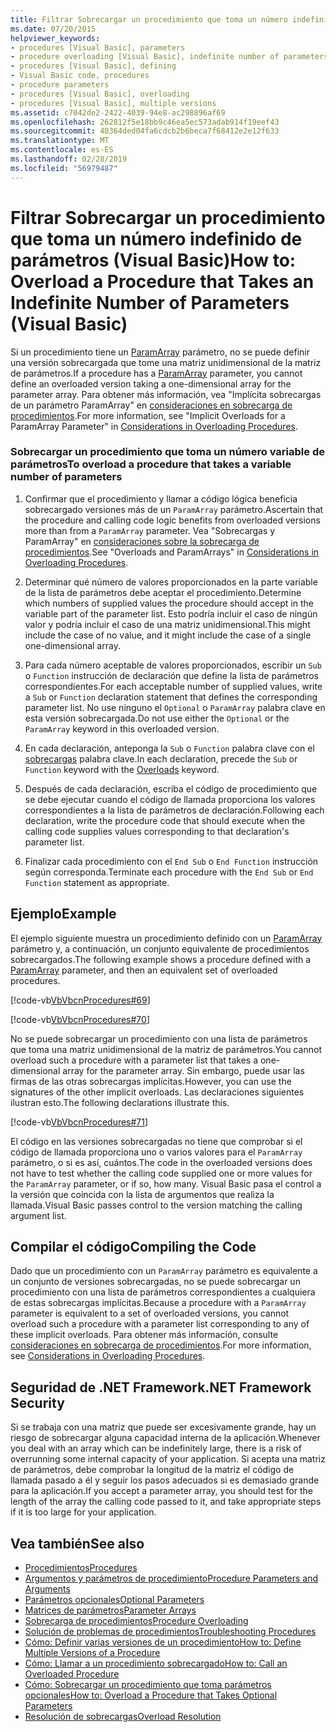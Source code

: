 ```yaml
---
title: Filtrar Sobrecargar un procedimiento que toma un número indefinido de parámetros (Visual Basic)
ms.date: 07/20/2015
helpviewer_keywords:
- procedures [Visual Basic], parameters
- procedure overloading [Visual Basic], indefinite number of parameters
- procedures [Visual Basic], defining
- Visual Basic code, procedures
- procedure parameters
- procedures [Visual Basic], overloading
- procedures [Visual Basic], multiple versions
ms.assetid: c7042de2-2422-4039-94e8-ac298896af69
ms.openlocfilehash: 262812f5e18bb9c46ea5ec573adab914f19eef43
ms.sourcegitcommit: 40364ded04fa6cdcb2b6beca7f68412e2e12f633
ms.translationtype: MT
ms.contentlocale: es-ES
ms.lasthandoff: 02/28/2019
ms.locfileid: "56979487"
---
```

# <a name="how-to-overload-a-procedure-that-takes-an-indefinite-number-of-parameters-visual-basic"></a><span data-ttu-id="5caa3-102">Filtrar Sobrecargar un procedimiento que toma un número indefinido de parámetros (Visual Basic)</span><span class="sxs-lookup"><span data-stu-id="5caa3-102">How to: Overload a Procedure that Takes an Indefinite Number of Parameters (Visual Basic)</span></span>
<span data-ttu-id="5caa3-103">Si un procedimiento tiene un [ParamArray](../../../../visual-basic/language-reference/modifiers/paramarray.md) parámetro, no se puede definir una versión sobrecargada que tome una matriz unidimensional de la matriz de parámetros.</span><span class="sxs-lookup"><span data-stu-id="5caa3-103">If a procedure has a [ParamArray](../../../../visual-basic/language-reference/modifiers/paramarray.md) parameter, you cannot define an overloaded version taking a one-dimensional array for the parameter array.</span></span> <span data-ttu-id="5caa3-104">Para obtener más información, vea "Implícita sobrecargas de un parámetro ParamArray" en [consideraciones en sobrecarga de procedimientos](./considerations-in-overloading-procedures.md).</span><span class="sxs-lookup"><span data-stu-id="5caa3-104">For more information, see "Implicit Overloads for a ParamArray Parameter" in [Considerations in Overloading Procedures](./considerations-in-overloading-procedures.md).</span></span>  
  
### <a name="to-overload-a-procedure-that-takes-a-variable-number-of-parameters"></a><span data-ttu-id="5caa3-105">Sobrecargar un procedimiento que toma un número variable de parámetros</span><span class="sxs-lookup"><span data-stu-id="5caa3-105">To overload a procedure that takes a variable number of parameters</span></span>  
  
1.  <span data-ttu-id="5caa3-106">Confirmar que el procedimiento y llamar a código lógica beneficia sobrecargado versiones más de un `ParamArray` parámetro.</span><span class="sxs-lookup"><span data-stu-id="5caa3-106">Ascertain that the procedure and calling code logic benefits from overloaded versions more than from a `ParamArray` parameter.</span></span> <span data-ttu-id="5caa3-107">Vea "Sobrecargas y ParamArray" en [consideraciones sobre la sobrecarga de procedimientos](./considerations-in-overloading-procedures.md).</span><span class="sxs-lookup"><span data-stu-id="5caa3-107">See "Overloads and ParamArrays" in [Considerations in Overloading Procedures](./considerations-in-overloading-procedures.md).</span></span>  
  
2.  <span data-ttu-id="5caa3-108">Determinar qué número de valores proporcionados en la parte variable de la lista de parámetros debe aceptar el procedimiento.</span><span class="sxs-lookup"><span data-stu-id="5caa3-108">Determine which numbers of supplied values the procedure should accept in the variable part of the parameter list.</span></span> <span data-ttu-id="5caa3-109">Esto podría incluir el caso de ningún valor y podría incluir el caso de una matriz unidimensional.</span><span class="sxs-lookup"><span data-stu-id="5caa3-109">This might include the case of no value, and it might include the case of a single one-dimensional array.</span></span>  
  
3.  <span data-ttu-id="5caa3-110">Para cada número aceptable de valores proporcionados, escribir un `Sub` o `Function` instrucción de declaración que define la lista de parámetros correspondientes.</span><span class="sxs-lookup"><span data-stu-id="5caa3-110">For each acceptable number of supplied values, write a `Sub` or `Function` declaration statement that defines the corresponding parameter list.</span></span> <span data-ttu-id="5caa3-111">No use ninguno el `Optional` o `ParamArray` palabra clave en esta versión sobrecargada.</span><span class="sxs-lookup"><span data-stu-id="5caa3-111">Do not use either the `Optional` or the `ParamArray` keyword in this overloaded version.</span></span>  
  
4.  <span data-ttu-id="5caa3-112">En cada declaración, anteponga la `Sub` o `Function` palabra clave con el [sobrecargas](../../../../visual-basic/language-reference/modifiers/overloads.md) palabra clave.</span><span class="sxs-lookup"><span data-stu-id="5caa3-112">In each declaration, precede the `Sub` or `Function` keyword with the [Overloads](../../../../visual-basic/language-reference/modifiers/overloads.md) keyword.</span></span>  
  
5.  <span data-ttu-id="5caa3-113">Después de cada declaración, escriba el código de procedimiento que se debe ejecutar cuando el código de llamada proporciona los valores correspondientes a la lista de parámetros de declaración.</span><span class="sxs-lookup"><span data-stu-id="5caa3-113">Following each declaration, write the procedure code that should execute when the calling code supplies values corresponding to that declaration's parameter list.</span></span>  
  
6.  <span data-ttu-id="5caa3-114">Finalizar cada procedimiento con el `End Sub` o `End Function` instrucción según corresponda.</span><span class="sxs-lookup"><span data-stu-id="5caa3-114">Terminate each procedure with the `End Sub` or `End Function` statement as appropriate.</span></span>  
  
## <a name="example"></a><span data-ttu-id="5caa3-115">Ejemplo</span><span class="sxs-lookup"><span data-stu-id="5caa3-115">Example</span></span>  
 <span data-ttu-id="5caa3-116">El ejemplo siguiente muestra un procedimiento definido con un [ParamArray](../../../../visual-basic/language-reference/modifiers/paramarray.md) parámetro y, a continuación, un conjunto equivalente de procedimientos sobrecargados.</span><span class="sxs-lookup"><span data-stu-id="5caa3-116">The following example shows a procedure defined with a [ParamArray](../../../../visual-basic/language-reference/modifiers/paramarray.md) parameter, and then an equivalent set of overloaded procedures.</span></span>  
  
 [!code-vb[VbVbcnProcedures#69](~/samples/snippets/visualbasic/VS_Snippets_VBCSharp/VbVbcnProcedures/VB/Class1.vb#69)]  
  
 [!code-vb[VbVbcnProcedures#70](~/samples/snippets/visualbasic/VS_Snippets_VBCSharp/VbVbcnProcedures/VB/Class1.vb#70)]  
  
 <span data-ttu-id="5caa3-117">No se puede sobrecargar un procedimiento con una lista de parámetros que toma una matriz unidimensional de la matriz de parámetros.</span><span class="sxs-lookup"><span data-stu-id="5caa3-117">You cannot overload such a procedure with a parameter list that takes a one-dimensional array for the parameter array.</span></span> <span data-ttu-id="5caa3-118">Sin embargo, puede usar las firmas de las otras sobrecargas implícitas.</span><span class="sxs-lookup"><span data-stu-id="5caa3-118">However, you can use the signatures of the other implicit overloads.</span></span> <span data-ttu-id="5caa3-119">Las declaraciones siguientes ilustran esto.</span><span class="sxs-lookup"><span data-stu-id="5caa3-119">The following declarations illustrate this.</span></span>  
  
 [!code-vb[VbVbcnProcedures#71](~/samples/snippets/visualbasic/VS_Snippets_VBCSharp/VbVbcnProcedures/VB/Class1.vb#71)]  
  
 <span data-ttu-id="5caa3-120">El código en las versiones sobrecargadas no tiene que comprobar si el código de llamada proporciona uno o varios valores para el `ParamArray` parámetro, o si es así, cuántos.</span><span class="sxs-lookup"><span data-stu-id="5caa3-120">The code in the overloaded versions does not have to test whether the calling code supplied one or more values for the `ParamArray` parameter, or if so, how many.</span></span> <span data-ttu-id="5caa3-121">Visual Basic pasa el control a la versión que coincida con la lista de argumentos que realiza la llamada.</span><span class="sxs-lookup"><span data-stu-id="5caa3-121">Visual Basic passes control to the version matching the calling argument list.</span></span>  
  
## <a name="compiling-the-code"></a><span data-ttu-id="5caa3-122">Compilar el código</span><span class="sxs-lookup"><span data-stu-id="5caa3-122">Compiling the Code</span></span>  
 <span data-ttu-id="5caa3-123">Dado que un procedimiento con un `ParamArray` parámetro es equivalente a un conjunto de versiones sobrecargadas, no se puede sobrecargar un procedimiento con una lista de parámetros correspondientes a cualquiera de estas sobrecargas implícitas.</span><span class="sxs-lookup"><span data-stu-id="5caa3-123">Because a procedure with a `ParamArray` parameter is equivalent to a set of overloaded versions, you cannot overload such a procedure with a parameter list corresponding to any of these implicit overloads.</span></span> <span data-ttu-id="5caa3-124">Para obtener más información, consulte [consideraciones en sobrecarga de procedimientos](./considerations-in-overloading-procedures.md).</span><span class="sxs-lookup"><span data-stu-id="5caa3-124">For more information, see [Considerations in Overloading Procedures](./considerations-in-overloading-procedures.md).</span></span>  
  
## <a name="net-framework-security"></a><span data-ttu-id="5caa3-125">Seguridad de .NET Framework</span><span class="sxs-lookup"><span data-stu-id="5caa3-125">.NET Framework Security</span></span>  
 <span data-ttu-id="5caa3-126">Si se trabaja con una matriz que puede ser excesivamente grande, hay un riesgo de sobrecargar alguna capacidad interna de la aplicación.</span><span class="sxs-lookup"><span data-stu-id="5caa3-126">Whenever you deal with an array which can be indefinitely large, there is a risk of overrunning some internal capacity of your application.</span></span> <span data-ttu-id="5caa3-127">Si acepta una matriz de parámetros, debe comprobar la longitud de la matriz el código de llamada pasado a él y seguir los pasos adecuados si es demasiado grande para la aplicación.</span><span class="sxs-lookup"><span data-stu-id="5caa3-127">If you accept a parameter array, you should test for the length of the array the calling code passed to it, and take appropriate steps if it is too large for your application.</span></span>  
  
## <a name="see-also"></a><span data-ttu-id="5caa3-128">Vea también</span><span class="sxs-lookup"><span data-stu-id="5caa3-128">See also</span></span>
- [<span data-ttu-id="5caa3-129">Procedimientos</span><span class="sxs-lookup"><span data-stu-id="5caa3-129">Procedures</span></span>](./index.md)
- [<span data-ttu-id="5caa3-130">Argumentos y parámetros de procedimiento</span><span class="sxs-lookup"><span data-stu-id="5caa3-130">Procedure Parameters and Arguments</span></span>](./procedure-parameters-and-arguments.md)
- [<span data-ttu-id="5caa3-131">Parámetros opcionales</span><span class="sxs-lookup"><span data-stu-id="5caa3-131">Optional Parameters</span></span>](./optional-parameters.md)
- [<span data-ttu-id="5caa3-132">Matrices de parámetros</span><span class="sxs-lookup"><span data-stu-id="5caa3-132">Parameter Arrays</span></span>](./parameter-arrays.md)
- [<span data-ttu-id="5caa3-133">Sobrecarga de procedimientos</span><span class="sxs-lookup"><span data-stu-id="5caa3-133">Procedure Overloading</span></span>](./procedure-overloading.md)
- [<span data-ttu-id="5caa3-134">Solución de problemas de procedimientos</span><span class="sxs-lookup"><span data-stu-id="5caa3-134">Troubleshooting Procedures</span></span>](./troubleshooting-procedures.md)
- [<span data-ttu-id="5caa3-135">Cómo: Definir varias versiones de un procedimiento</span><span class="sxs-lookup"><span data-stu-id="5caa3-135">How to: Define Multiple Versions of a Procedure</span></span>](./how-to-define-multiple-versions-of-a-procedure.md)
- [<span data-ttu-id="5caa3-136">Cómo: Llamar a un procedimiento sobrecargado</span><span class="sxs-lookup"><span data-stu-id="5caa3-136">How to: Call an Overloaded Procedure</span></span>](./how-to-call-an-overloaded-procedure.md)
- [<span data-ttu-id="5caa3-137">Cómo: Sobrecargar un procedimiento que toma parámetros opcionales</span><span class="sxs-lookup"><span data-stu-id="5caa3-137">How to: Overload a Procedure that Takes Optional Parameters</span></span>](./how-to-overload-a-procedure-that-takes-optional-parameters.md)
- [<span data-ttu-id="5caa3-138">Resolución de sobrecargas</span><span class="sxs-lookup"><span data-stu-id="5caa3-138">Overload Resolution</span></span>](./overload-resolution.md)
